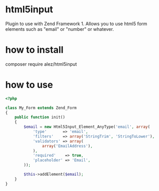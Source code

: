# html5input
Plugin to use with Zend Framework 1.
Allows you to use html5 form elements such as "email" or "number" or whatever.

# how to install
composer require alez/html5input

# how to use
```php
<?php

class My_Form extends Zend_Form
{
    public function init()
    {
        $email = new Html5Input_Element_AnyType('email', array(
            'type'       => 'email',
            'filters'    => array('StringTrim', 'StringToLower'),
            'validators' => array(
                array('EmailAddress'),
            ),
            'required'    => true,
            'placeholder' => 'Email',
        ));

        $this->addElement($email);
    }
}
```